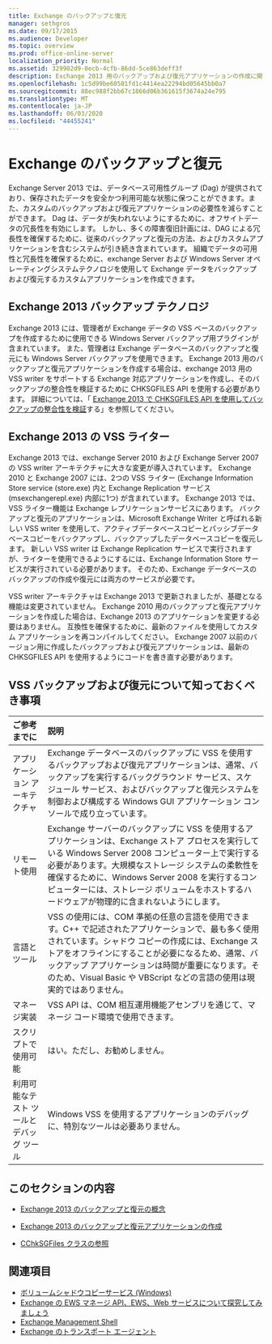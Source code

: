 ```yaml
---
title: Exchange のバックアップと復元
manager: sethgros
ms.date: 09/17/2015
ms.audience: Developer
ms.topic: overview
ms.prod: office-online-server
localization_priority: Normal
ms.assetid: 329902d9-0ecb-4cfb-86dd-5ce863deff3f
description: Exchange 2013 用のバックアップおよび復元アプリケーションの作成に関する情報を参照してください。
ms.openlocfilehash: 1c5d99be60501fd1c4414ea22294bd05645bb0a7
ms.sourcegitcommit: 88ec988f2bb67c1866d06b361615f3674a24e795
ms.translationtype: MT
ms.contentlocale: ja-JP
ms.lasthandoff: 06/03/2020
ms.locfileid: "44455241"
---
```

# <a name="backup-and-restore-for-exchange"></a>Exchange のバックアップと復元
  
Exchange Server 2013 では、データベース可用性グループ (Dag) が提供されており、保存されたデータを安全かつ利用可能な状態に保つことができます。また、カスタムのバックアップおよび復元アプリケーションの必要性を減らすことができます。 Dag は、データが失われないようにするために、オフサイトデータの冗長性を有効にします。 しかし、多くの障害復旧計画には、DAG による冗長性を確保するために、従来のバックアップと復元の方法、およびカスタムアプリケーションを含むシステムが引き続き含まれています。 組織でデータの可用性と冗長性を確保するために、exchange Server および Windows Server オペレーティングシステムテクノロジを使用して Exchange データをバックアップおよび復元するカスタムアプリケーションを作成できます。

<a name="bk_plugin"> </a>

## <a name="backup-technologies-in-exchange-2013"></a>Exchange 2013 バックアップ テクノロジ

Exchange 2013 には、管理者が Exchange データの VSS ベースのバックアップを作成するために使用できる Windows Server バックアップ用プラグインが含まれています。 また、管理者は Exchange データベースのバックアップと復元にも Windows Server バックアップを使用できます。 Exchange 2013 用のバックアップと復元アプリケーションを作成する場合は、exchange 2013 用の VSS writer をサポートする Exchange 対応アプリケーションを作成し、そのバックアップの整合性を検証するために CHKSGFILES API を使用する必要があります。 詳細については、「 [Exchange 2013 で CHKSGFILES API を使用してバックアップの整合性を検証](how-to-validate-backup-integrity-by-using-the-chksgfiles-api-in-exchange.md)する」を参照してください。

<a name="bk_vsswriter"> </a>

## <a name="vss-writer-in-exchange-2013"></a>Exchange 2013 の VSS ライター

Exchange 2013 では、exchange Server 2010 および Exchange Server 2007 の VSS writer アーキテクチャに大きな変更が導入されています。 Exchange 2010 と Exchange 2007 には、2つの VSS ライター (Exchange Information Store service (store.exe) 内と Exchange Replication サービス (msexchangerepl.exe) 内部に1つ) が含まれています。 Exchange 2013 では、VSS ライター機能は Exchange レプリケーションサービスにあります。 バックアップと復元のアプリケーションは、Microsoft Exchange Writer と呼ばれる新しい VSS writer を使用して、アクティブデータベースコピーとパッシブデータベースコピーをバックアップし、バックアップしたデータベースコピーを復元します。 新しい VSS writer は Exchange Replication サービスで実行されますが、ライターを使用できるようにするには、Exchange Information Store サービスが実行されている必要があります。 そのため、Exchange データベースのバックアップの作成や復元には両方のサービスが必要です。
  
VSS writer アーキテクチャは Exchange 2013 で更新されましたが、基礎となる機能は変更されていません。 Exchange 2010 用のバックアップと復元アプリケーションを作成した場合は、Exchange 2013 のアプリケーションを変更する必要はありません。 互換性を確保するために、最新のファイルを使用してカスタム アプリケーションを再コンパイルしてください。 Exchange 2007 以前のバージョン用に作成したバックアップおよび復元アプリケーションは、最新の CHKSGFILES API を使用するようにコードを書き直す必要があります。
  
## <a name="what-you-need-to-know-about-vss-backup-and-restore"></a>VSS バックアップおよび復元について知っておくべき事項

|ご参考までに|説明|
|:-----|:-----|
|アプリケーション アーキテクチャ  <br/> |Exchange データベースのバックアップに VSS を使用するバックアップおよび復元アプリケーションは、通常、バックアップを実行するバックグラウンド サービス、スケジュール サービス、およびバックアップと復元システムを制御および構成する Windows GUI アプリケーション コンソールで成り立っています。  <br/> |
|リモート使用  <br/> |Exchange サーバーのバックアップに VSS を使用するアプリケーションは、Exchange ストア プロセスを実行している Windows Server 2008 コンピューター上で実行する必要があります。大規模なストレージ システムの柔軟性を確保するために、Windows Server 2008 を実行するコンピューターには、ストレージ ボリュームをホストするハードウェアが物理的に含まれないようにします。  <br/> |
|言語とツール  <br/> |VSS の使用には、COM 準拠の任意の言語を使用できます。C++ で記述されたアプリケーションで、最も多く使用されています。シャドウ コピーの作成には、Exchange ストアをオフラインにすることが必要になるため、通常、バックアップ アプリケーションは時間が重要になります。そのため、Visual Basic や VBScript などの言語の使用は現実的ではありません。  <br/> |
|マネージ実装  <br/> |VSS API は、COM 相互運用機能アセンブリを通じて、マネージ コード環境で使用できます。  <br/> |
|スクリプトで使用可能  <br/> |はい。ただし、お勧めしません。  <br/> |
|利用可能なテスト ツールとデバッグ ツール  <br/> |Windows VSS を使用するアプリケーションのデバッグに、特別なツールは必要ありません。  <br/> |
   
## <a name="in-this-section"></a>このセクションの内容

- [Exchange 2013 のバックアップと復元の概念](backup-and-restore-concepts-for-exchange-2013.md)
    
- [Exchange 2013 のバックアップと復元アプリケーションの作成](build-backup-and-restore-applications-for-exchange-2013.md)
    
- [CChkSGFiles クラスの参照](cchksgfiles-class-reference.md)
    
## <a name="see-also"></a>関連項目

- [ボリュームシャドウコピーサービス (Windows)](https://msdn.microsoft.com/library/windows/desktop/bb968832%28v=vs.85%29.aspx)   
- [Exchange の EWS マネージ API、EWS、Web サービスについて探究してみましょう](../exchange-web-services/explore-the-ews-managed-api-ews-and-web-services-in-exchange.md)  
- [Exchange Management Shell](../management/exchange-management-shell.md)   
- [Exchange のトランスポート エージェント](../transport-agents/transport-agents-in-exchange-2013.md) 
    

